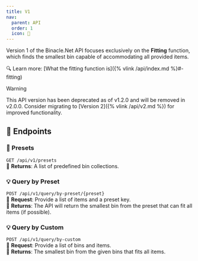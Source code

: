 ```yaml
---
title: V1
nav:
  parent: API
  order: 1
  icon: 🚨
---
```


Version 1 of the Binacle.Net API focuses exclusively on the **Fitting** function, which finds the smallest bin capable of accommodating all provided items.

🔍 Learn more: [What the fitting function is]({% vlink /api/index.md %}#-fitting)

> [!Warning]
> This API version has been deprecated as of v1.2.0 and will be removed in v2.0.0. Consider migrating to [Version 2]({% vlink /api/v2.md %}) for improved functionality.

## 🔌 Endpoints

### 📜 Presets
`GET /api/v1/presets` <br>
📩 **Returns**: A list of predefined bin collections. <br>

### 💡 Query by Preset
`POST /api/v1/query/by-preset/{preset}` <br>
📡 **Request**: Provide a list of items and a preset key. <br>
📩 **Returns**: The API will return the smallest bin from the preset that can fit all items (if possible). <br>

### 💡 Query by Custom
`POST /api/v1/query/by-custom` <br>
📡 **Request**: Provide a list of bins and items. <br>
📩 **Returns**: The smallest bin from the given bins that fits all items. <br>

